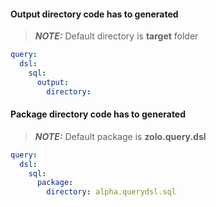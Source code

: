 #### Output directory code has to generated

> **_NOTE:_**  Default directory is **target** folder

```yaml
query:
  dsl:
    sql:
      output:
        directory:
```


#### Package directory code has to generated

> **_NOTE:_**  Default package is **zolo.query.dsl**
```yaml
query:
  dsl:
    sql:
      package:
        directory: alpha.querydsl.sql
```

